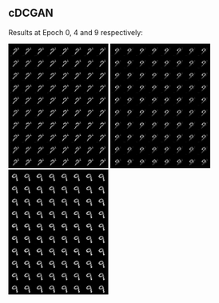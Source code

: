 ## cDCGAN 

Results at Epoch 0, 4 and 9 respectively:



<p float="center">
  <img src="epoch-0.png" width="200" title="Epoch 0 "/>
  <img src="epoch-4.png" width="200" title="Epoch 4 "/> 
  <img src="epoch-9.png" width="200" title="Epoch 9 "/>
</p>